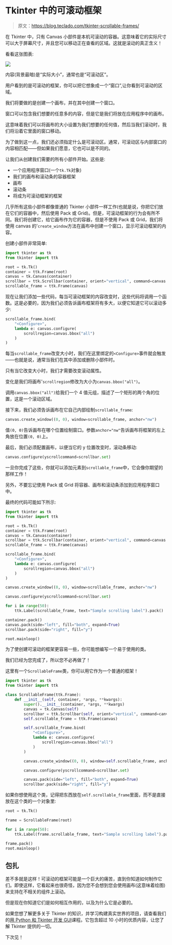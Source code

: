 # Tkinter 中的可滚动框架

> 原文：<https://blog.teclado.com/tkinter-scrollable-frames/>

在 Tkinter 中，只有 Canvas 小部件是本机可滚动的容器。这意味着它的实际尺寸可以大于屏幕尺寸，并且您可以移动正在查看的区域。这就是滚动的真正含义！

看看这张图表:

![](img/db26044b051007f49705d2f2be7532f0.png)

内容(背景最暗)是“实际大小”，通常也是“可滚动区”。

用户看到的是可滚动的框架，你可以把它想象成一个“窗口”,让你看到可滚动的区域。

我们将要做的是创建一个画布，并在其中创建一个窗口。

窗口可以包含我们想要的任意多的内容，但是它是我们将放在应用程序中的画布。

这意味着我们可以将画布的大小设置为我们想要的任何值，然后当我们滚动时，我们将沿着它里面的窗口移动。

为了做到这一点，我们还必须指定什么是可滚动区。通常，可滚动区与内部窗口的内容相匹配——但如果我们愿意，它也可以是不同的。

让我们从创建我们需要的所有小部件开始。这些是:

*   一个应用程序窗口(一个`tk.Tk`对象)
*   我们的画布和滚动条的容器框架
*   画布
*   滚动条
*   将成为可滚动框架的框架

几乎所有这些小部件都像普通的 Tkinter 小部件一样工作(也就是说，你把它们放在它们的容器中，然后使用 Pack 或 Grid)。但是，可滚动框架的行为会有所不同。我们将创建它，给它画布作为它的容器，但是不使用 Pack 或 Grid，我们将使用 canvas 的'`create_window`方法在画布中创建一个窗口，显示可滚动框架的内容。

创建小部件非常简单:

```py
import tkinter as tk
from tkinter import ttk

root = tk.Tk()
container = ttk.Frame(root)
canvas = tk.Canvas(container)
scrollbar = ttk.Scrollbar(container, orient="vertical", command=canvas.yview)
scrollable_frame = ttk.Frame(canvas) 
```

现在让我们添加一些代码，每当可滚动框架的内容改变时，这些代码将调用一个函数。这是必要的，因为我们必须告诉画布框架将有多大，以便它知道它可以滚动多少:

```py
scrollable_frame.bind(
    "<Configure>",
    lambda e: canvas.configure(
        scrollregion=canvas.bbox("all")
    )
) 
```

每当`scrollable_frame`改变大小时，我们在这里绑定的`<Configure>`事件就会触发——也就是说，通常当我们在其中添加或删除小部件时。

只有当它改变大小时，我们才需要改变滚动属性。

变化是我们将画布'`scrollregion`修改为大小为`canvas.bbox("all")`。

调用`canvas.bbox("all")`给我们一个 4 值元组，描述了一个矩形的两个角的位置，这是一个滚动区域。

接下来，我们必须告诉画布在它自己内部绘制`scrollable_frame`:

```py
canvas.create_window((0, 0), window=scrollable_frame, anchor="nw") 
```

值`(0, 0)`告诉画布在哪个位置绘制窗口。参数`anchor="nw"`告诉画布将框架的左上角放在位置`(0, 0)`上。

最后，我们必须配置画布，以便当它的 y 位置改变时，滚动条移动:

```py
canvas.configure(yscrollcommand=scrollbar.set) 
```

一旦你完成了这些，你就可以添加元素到`scrollable_frame`中，它会像你期望的那样工作！

另外，不要忘记使用 Pack 或 Grid 将容器、画布和滚动条添加到应用程序窗口中。

最终的代码可能如下所示:

```py
import tkinter as tk
from tkinter import ttk

root = tk.Tk()
container = ttk.Frame(root)
canvas = tk.Canvas(container)
scrollbar = ttk.Scrollbar(container, orient="vertical", command=canvas.yview)
scrollable_frame = ttk.Frame(canvas)

scrollable_frame.bind(
    "<Configure>",
    lambda e: canvas.configure(
        scrollregion=canvas.bbox("all")
    )
)

canvas.create_window((0, 0), window=scrollable_frame, anchor="nw")

canvas.configure(yscrollcommand=scrollbar.set)

for i in range(50):
    ttk.Label(scrollable_frame, text="Sample scrolling label").pack()

container.pack()
canvas.pack(side="left", fill="both", expand=True)
scrollbar.pack(side="right", fill="y")

root.mainloop() 
```

为了使创建可滚动的框架更容易一些，你可能想编写一个易于使用的类。

我们已经为您完成了，所以您不必再做了！

这里有一个`ScrollableFrame`类，你可以用它作为一个普通的框架！

```py
import tkinter as tk
from tkinter import ttk

class ScrollableFrame(ttk.Frame):
    def __init__(self, container, *args, **kwargs):
        super().__init__(container, *args, **kwargs)
        canvas = tk.Canvas(self)
        scrollbar = ttk.Scrollbar(self, orient="vertical", command=canvas.yview)
        self.scrollable_frame = ttk.Frame(canvas)

        self.scrollable_frame.bind(
            "<Configure>",
            lambda e: canvas.configure(
                scrollregion=canvas.bbox("all")
            )
        )

        canvas.create_window((0, 0), window=self.scrollable_frame, anchor="nw")

        canvas.configure(yscrollcommand=scrollbar.set)

        canvas.pack(side="left", fill="both", expand=True)
        scrollbar.pack(side="right", fill="y") 
```

如果你想使用这个类，记得把东西放在`self.scrollable_frame`里面，而不是直接放在这个类的一个对象里:

```py
root = tk.Tk()

frame = ScrollableFrame(root)

for i in range(50):
    ttk.Label(frame.scrollable_frame, text="Sample scrolling label").pack()

frame.pack()
root.mainloop() 
```

## 包扎

差不多就是这样！可滚动的框架可能是一个巨大的痛苦，直到你知道如何制作它们。即使这样，它看起来也很奇怪，因为您不会想到您会使用画布(这意味着绘图)来支持在不相关的组件上滚动。

但是现在你知道它们是如何相互作用的，以及为什么它是必要的。

如果您想了解更多关于 Tkinter 的知识，并学习构建真实世界的项目，请查看我们的[用 Python 和 Tkinter 开发 GUI](https://go.tecla.do/tkinter-gui-course-sale)课程。它包含超过 10 小时的优质内容，让您了解 Tkinter 提供的一切。

下次见！